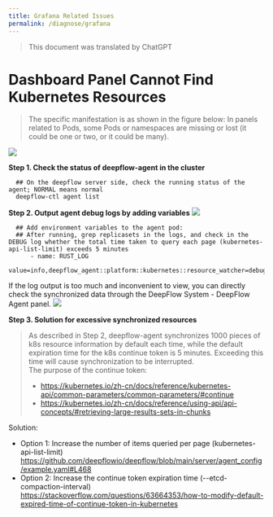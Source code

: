 ```yaml
---
title: Grafana Related Issues
permalink: /diagnose/grafana
---
```


> This document was translated by ChatGPT

# Dashboard Panel Cannot Find Kubernetes Resources

> The specific manifestation is as shown in the figure below: In panels related to Pods, some Pods or namespaces are missing or lost (it could be one or two, or it could be many).

<img src="./imgs/grafana_not_found_k8s_resources.png">

**Step 1. Check the status of deepflow-agent in the cluster**

```
  ## On the deepflow server side, check the running status of the agent; NORMAL means normal
  deepflow-ctl agent list
```

**Step 2. Output agent debug logs by adding variables**
<img src="./imgs/deepflow_agent_debug_log.png">

```
  ## Add environment variables to the agent pod:
  ## After running, grep replicasets in the logs, and check in the DEBUG log whether the total time taken to query each page (kubernetes-api-list-limit) exceeds 5 minutes
      - name: RUST_LOG
        value=info,deepflow_agent::platform::kubernetes::resource_watcher=debug
```

If the log output is too much and inconvenient to view, you can directly check the synchronized data through the DeepFlow System - DeepFlow Agent panel.
<img src="./imgs/deepflow_agent_sync_k8s_resources.png">

**Step 3. Solution for excessive synchronized resources**

> As described in Step 2, deepflow-agent synchronizes 1000 pieces of k8s resource information by default each time, while the default expiration time for the k8s continue token is 5 minutes. Exceeding this time will cause synchronization to be interrupted.  
> The purpose of the continue token:
>
> - https://kubernetes.io/zh-cn/docs/reference/kubernetes-api/common-parameters/common-parameters/#continue
> - https://kubernetes.io/zh-cn/docs/reference/using-api/api-concepts/#retrieving-large-results-sets-in-chunks

Solution:

- Option 1: Increase the number of items queried per page (kubernetes-api-list-limit)  
  https://github.com/deepflowio/deepflow/blob/main/server/agent_config/example.yaml#L468
- Option 2: Increase the continue token expiration time (--etcd-compaction-interval)  
  https://stackoverflow.com/questions/63664353/how-to-modify-default-expired-time-of-continue-token-in-kubernetes